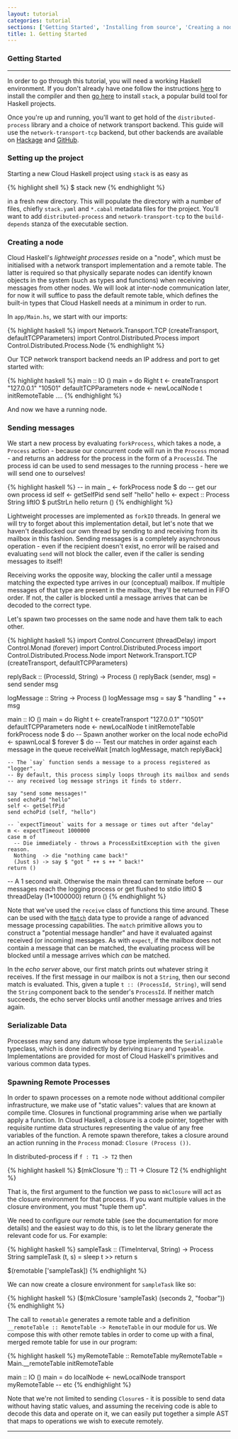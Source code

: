 ```yaml
---
layout: tutorial
categories: tutorial
sections: ['Getting Started', 'Installing from source', 'Creating a node', 'Sending messages', 'Spawning Remote Processes']
title: 1. Getting Started
---
```


### Getting Started

-----

In order to go through this tutorial, you will need a working Haskell
environment. If you don't already have one follow the instructions
[here](https://www.haskell.org/downloads) to install the compiler and
then
[go here](https://github.com/commercialhaskell/stack/wiki/Downloads)
to install `stack`, a popular build tool for Haskell projects.

Once you're up and running, you'll want to get hold of the
`distributed-process` library and a choice of network transport
backend. This guide will use the `network-transport-tcp` backend, but
other backends are available on [Hackage](https://hackage.haskell.org)
and [GitHub](https://github.com).

### Setting up the project

Starting a new Cloud Haskell project using `stack` is as easy as

{% highlight shell %}
$ stack new
{% endhighlight %}

in a fresh new directory. This will populate the directory with
a number of files, chiefly `stack.yaml` and `*.cabal` metadata files
for the project. You'll want to add `distributed-process` and
`network-transport-tcp` to the `build-depends` stanza of the
executable section.

### Creating a node

Cloud Haskell's *lightweight processes* reside on a "node", which must
be initialised with a network transport implementation and a remote table.
The latter is required so that physically separate nodes can identify known
objects in the system (such as types and functions) when receiving messages
from other nodes. We will look at inter-node communication later, for now
it will suffice to pass the default remote table, which defines the built-in
types that Cloud Haskell needs at a minimum in order to run.

In `app/Main.hs`, we start with our imports:

{% highlight haskell %}
import Network.Transport.TCP (createTransport, defaultTCPParameters)
import Control.Distributed.Process
import Control.Distributed.Process.Node
{% endhighlight %}

Our TCP network transport backend needs an IP address and port to get started
with:

{% highlight haskell %}
main :: IO ()
main = do
  Right t <- createTransport "127.0.0.1" "10501" defaultTCPParameters
  node <- newLocalNode t initRemoteTable
  ....
{% endhighlight %}

And now we have a running node.

### Sending messages

We start a new process by evaluating `forkProcess`, which takes a node,
a `Process` action - because our concurrent code will run in the `Process`
monad - and returns an address for the process in the form of a `ProcessId`.
The process id can be used to send messages to the running process - here we
will send one to ourselves!

{% highlight haskell %}
-- in main
  _ <- forkProcess node $ do
    -- get our own process id
    self <- getSelfPid
    send self "hello"
    hello <- expect :: Process String
    liftIO $ putStrLn hello
  return ()
{% endhighlight %}

Lightweight processes are implemented as `forkIO` threads. In general we will
try to forget about this implementation detail, but let's note that we
haven't deadlocked our own thread by sending to and receiving from its mailbox
in this fashion. Sending messages is a completely asynchronous operation - even
if the recipient doesn't exist, no error will be raised and evaluating `send`
will not block the caller, even if the caller is sending messages to itself!

Receiving works the opposite way, blocking the caller until a message
matching the expected type arrives in our (conceptual) mailbox. If multiple
messages of that type are present in the mailbox, they'll be returned in FIFO
order. If not, the caller is blocked until a message arrives that can be
decoded to the correct type.

Let's spawn two processes on the same node and have them talk to each other.

{% highlight haskell %}
import Control.Concurrent (threadDelay)
import Control.Monad (forever)
import Control.Distributed.Process
import Control.Distributed.Process.Node
import Network.Transport.TCP (createTransport, defaultTCPParameters)

replyBack :: (ProcessId, String) -> Process ()
replyBack (sender, msg) = send sender msg

logMessage :: String -> Process ()
logMessage msg = say $ "handling " ++ msg

main :: IO ()
main = do
  Right t <- createTransport "127.0.0.1" "10501" defaultTCPParameters
  node <- newLocalNode t initRemoteTable
  forkProcess node $ do
    -- Spawn another worker on the local node 
    echoPid <- spawnLocal $ forever $ do
      -- Test our matches in order against each message in the queue
      receiveWait [match logMessage, match replyBack]

    -- The `say` function sends a message to a process registered as "logger".
    -- By default, this process simply loops through its mailbox and sends
    -- any received log message strings it finds to stderr.

    say "send some messages!"
    send echoPid "hello"
    self <- getSelfPid
    send echoPid (self, "hello")

    -- `expectTimeout` waits for a message or times out after "delay"
    m <- expectTimeout 1000000
    case m of
      -- Die immediately - throws a ProcessExitException with the given reason.
      Nothing  -> die "nothing came back!"
      (Just s) -> say $ "got " ++ s ++ " back!"
    return ()

  -- A 1 second wait. Otherwise the main thread can terminate before
  -- our messages reach the logging process or get flushed to stdio
  liftIO $ threadDelay (1*1000000)
  return ()
{% endhighlight %}

Note that we've used the `receive` class of functions this time around.
These can be used with the [`Match`][5] data type to provide a range of
advanced message processing capabilities. The `match` primitive allows you
to construct a "potential message handler" and have it evaluated
against received (or incoming) messages. As with `expect`, if the mailbox does
not contain a message that can be matched, the evaluating process will be
blocked until a message arrives which _can_ be matched.

In the _echo server_ above, our first match prints out whatever string it
receives. If the first message in our mailbox is not a `String`, then our second
match is evaluated. This, given a tuple `t :: (ProcessId, String)`, will send
the `String` component back to the sender's `ProcessId`. If neither match
succeeds, the echo server blocks until another message arrives and
tries again.

### Serializable Data

Processes may send any datum whose type implements the `Serializable` typeclass,
which is done indirectly by deriving `Binary` and `Typeable`. Implementations are 
provided for most of Cloud Haskell's primitives and various common data types.

### Spawning Remote Processes

In order to spawn processes on a remote node without additional compiler
infrastructure, we make use of "static values": values that are known at
compile time. Closures in functional programming arise when we partially
apply a function. In Cloud Haskell, a closure is a code pointer, together
with requisite runtime data structures representing the value of any free
variables of the function. A remote spawn therefore, takes a closure around
an action running in the `Process` monad: `Closure (Process ())`.

In distributed-process if `f : T1 -> T2` then

{% highlight haskell %}
  $(mkClosure 'f) :: T1 -> Closure T2
{% endhighlight %}

That is, the first argument to the function we pass to `mkClosure` will act
as the closure environment for that process. If you want multiple values
in the closure environment, you must "tuple them up".

We need to configure our remote table (see the documentation for more details)
and the easiest way to do this, is to let the library generate the relevant
code for us. For example:

{% highlight haskell %}
sampleTask :: (TimeInterval, String) -> Process String
sampleTask (t, s) = sleep t >> return s

$(remotable ['sampleTask])
{% endhighlight %}

We can now create a closure environment for `sampleTask` like so:

{% highlight haskell %}
($(mkClosure 'sampleTask) (seconds 2, "foobar"))
{% endhighlight %}

The call to `remotable` generates a remote table and a definition
`__remoteTable :: RemoteTable -> RemoteTable` in our module for us.
We compose this with other remote tables in order to come up with a
final, merged remote table for use in our program:

{% highlight haskell %}
myRemoteTable :: RemoteTable
myRemoteTable = Main.__remoteTable initRemoteTable

main :: IO ()
main = do
 localNode <- newLocalNode transport myRemoteTable
 -- etc
{% endhighlight %}

Note that we're not limited to sending `Closure`s - it is possible to send data
without having static values, and assuming the receiving code is able to decode
this data and operate on it, we can easily put together a simple AST that maps
to operations we wish to execute remotely.

------

[1]: /static/doc/distributed-process/Control-Distributed-Process.html#v:Message
[2]: http://hackage.haskell.org/package/distributed-process
[3]: /static/doc/distributed-process-platform/Control-Distributed-Process-Platform-Async.html
[4]: /static/doc/distributed-process-platform/Control-Distributed-Process-Platform-ManagedProcess.htmlv:callAsync
[5]: http://hackage.haskell.org/packages/archive/distributed-process/latest/doc/html/Control-Distributed-Process-Internal-Primitives.html#t:Match
